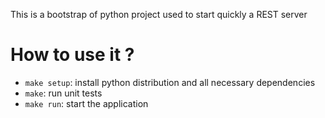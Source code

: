 This is a bootstrap of python project used to start quickly a REST server

# How to use it ?

* `make setup`: install python distribution and all necessary dependencies
* `make`: run unit tests
* `make run`: start the application 